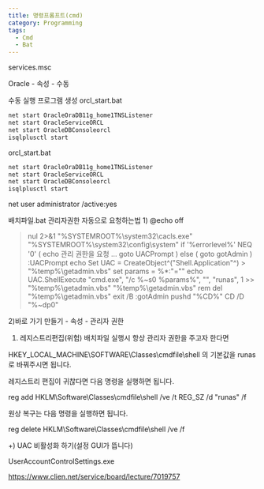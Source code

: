 ```yaml
---
title: 명령프롬프트(cmd)
category: Programming
tags:
  - Cmd
  - Bat
---
```



services.msc

Oracle - 속성 - 수동


수동 실행 프로그램 생성
orcl_start.bat
~~~orcl_start.bat
net start OracleOraDB11g_home1TNSListener
net start OracleServiceORCL
net start OracleDBConsoleorcl
isqlplusctl start
~~~

orcl_start.bat
~~~orcl_start.bat
net start OracleOraDB11g_home1TNSListener
net start OracleServiceORCL
net start OracleDBConsoleorcl
isqlplusctl start
~~~

net user administrator /active:yes

배치파일.bat 관리자권한 자동으로 요청하는법
1)
@echo off
>nul 2>&1 "%SYSTEMROOT%\system32\cacls.exe" "%SYSTEMROOT%\system32\config\system"
if '%errorlevel%' NEQ '0' (
    echo 관리 권한을 요청 ...
    goto UACPrompt
) else ( goto gotAdmin )
:UACPrompt
    echo Set UAC = CreateObject^("Shell.Application"^) > "%temp%\getadmin.vbs"
    set params = %*:"=""
    echo UAC.ShellExecute "cmd.exe", "/c %~s0 %params%", "", "runas", 1 >> "%temp%\getadmin.vbs"
    "%temp%\getadmin.vbs"
    rem del "%temp%\getadmin.vbs"
    exit /B
:gotAdmin
pushd "%CD%"
    CD /D "%~dp0"

2)바로 가기 만들기 - 속성 - 관리자 권한


1) 레지스트리편집(위험)
배치파일 실행시 항상 관리자 권한을 주고자 한다면 

HKEY_LOCAL_MACHINE\SOFTWARE\Classes\cmdfile\shell 의 기본값을 runas로 바꿔주시면 됩니다.

 

 

 

레지스트리 편집이 귀찮다면 다음 명령을 실행하면 됩니다.

reg add HKLM\Software\Classes\cmdfile\shell /ve /t REG_SZ /d "runas" /f

 

원상 복구는 다음 명령을 실행하면 됩니다.

reg delete HKLM\Software\Classes\cmdfile\shell /ve /f

 

 

+) UAC 비활성화 하기(설정 GUI가 뜹니다)

UserAccountControlSettings.exe


https://www.clien.net/service/board/lecture/7019757